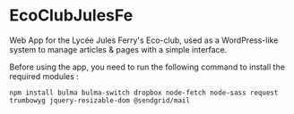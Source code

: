 # EcoClubJulesFe

Web App for the Lycée Jules Ferry's Eco-club, used as a WordPress-like system to manage articles & pages with a simple interface.

Before using the app, you need to run the following command to install the required modules :
```
npm install bulma bulma-switch dropbox node-fetch node-sass request trumbowyg jquery-resizable-dom @sendgrid/mail
```
